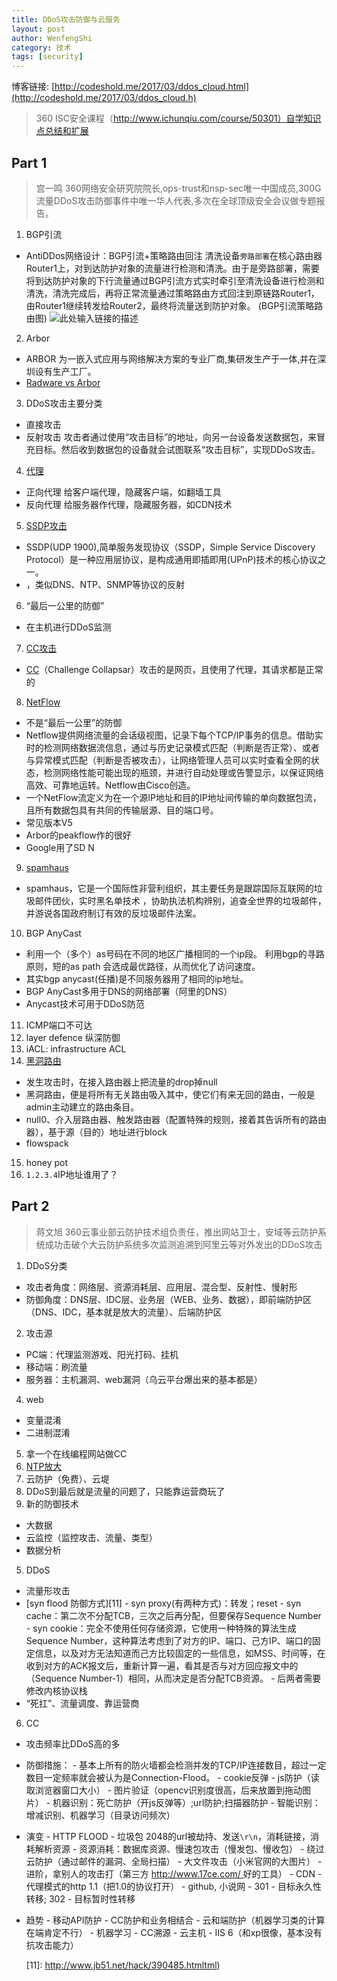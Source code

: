 ```yaml
---
title: DDoS攻击防御与云服务
layout: post
author: WenfengShi
category: 技术
tags: [security]
---
```

博客链接: [http://codeshold.me/2017/03/ddos_cloud.html](http://codeshold.me/2017/03/ddos_cloud.h)

> 360 ISC安全课程（http://www.ichunqiu.com/course/50301）自学知识点总结和扩展

## Part 1
> 宫一鸣 360网络安全研究院院长,ops-trust和nsp-sec唯一中国成员,300G流量DDoS攻击防御事件中唯一华人代表,多次在全球顶级安全会议做专题报告。

1. BGP引流
- AntiDDos网络设计：BGP引流+策略路由回注
清洗设备`旁路部署`在核心路由器Router1上，对到达防护对象的流量进行检测和清洗。由于是旁路部署，需要将到达防护对象的下行流量通过BGP引流方式实时牵引至清洗设备进行检测和清洗，清洗完成后，再将正常流量通过策略路由方式回注到原链路Router1，由Router1继续转发给Router2，最终将流量送到防护对象。 (BGP引流策略路由图)
    ![此处输入链接的描述][1]
2. Arbor
- ARBOR 为一嵌入式应用与网络解决方案的专业厂商,集研发生产于一体,并在深圳设有生产工厂。
- [Radware vs Arbor][2]
3. DDoS攻击主要分类
- 直接攻击
- 反射攻击
攻击者通过使用“攻击目标”的地址，向另一台设备发送数据包，来冒充目标。然后收到数据包的设备就会试图联系“攻击目标”，实现DDoS攻击。
4. [代理][3]
- 正向代理
给客户端代理，隐藏客户端，如翻墙工具
- 反向代理
给服务器作代理，隐藏服务器，如CDN技术
5. [SSDP攻击][4]
- SSDP(UDP 1900),简单服务发现协议（SSDP，Simple Service Discovery Protocol）是一种应用层协议，是构成通用即插即用(UPnP)技术的核心协议之一。
- ，类似DNS、NTP、SNMP等协议的反射
6. “最后一公里的防御”
- 在主机进行DDoS监测
7. [CC攻击][5]
- [CC][6]（Challenge Collapsar）攻击的是网页，且使用了代理，其请求都是正常的
8. [NetFlow][7]
- 不是“最后一公里”的防御
- Netflow提供网络流量的会话级视图，记录下每个TCP/IP事务的信息。借助实时的检测网络数据流信息，通过与历史记录模式匹配（判断是否正常）、或者与异常模式匹配（判断是否被攻击），让网络管理人员可以实时查看全网的状态，检测网络性能可能出现的瓶颈，并进行自动处理或告警显示，以保证网络高效、可靠地运转。Netflow由Cisco创造。
- 一个NetFlow流定义为在一个源IP地址和目的IP地址间传输的单向数据包流，且所有数据包具有共同的传输层源、目的端口号。
- 常见版本V5
- Arbor的peakflow作的很好
- Google用了SD  N
9. [spamhaus][8]
- spamhaus，它是一个国际性非营利组织，其主要任务是跟踪国际互联网的垃圾邮件团伙，实时黑名单技术 ，协助执法机构辨别，追查全世界的垃圾邮件，并游说各国政府制订有效的反垃圾邮件法案。
10. BGP AnyCast
- 利用一个（多个）as号码在不同的地区广播相同的一个ip段。 利用bgp的寻路原则，短的as path 会选成最优路径，从而优化了访问速度。 
- 其实bgp anycast(任播)是不同服务器用了相同的ip地址。
- BGP AnyCast多用于DNS的网络部署（阿里的DNS）
- Anycast技术可用于DDoS防范
11. ICMP端口不可达
12. layer defence 纵深防御
13. iACL: infrastructure ACL
14. [黑洞路由][9]
- 发生攻击时，在接入路由器上把流量的drop掉null
- 黑洞路由，便是将所有无关路由吸入其中，使它们有来无回的路由，一般是admin主动建立的路由条目。
- null0、介入层路由器、触发路由器（配置特殊的规则，接着其告诉所有的路由器），基于源（目的）地址进行block
- flowspack
15. honey pot 
16. `1.2.3.4`IP地址谁用了？

## Part 2
> 蒋文旭 360云事业部云防护技术组负责任，推出网站卫士，安域等云防护系统成功击破个大云防护系统多次监测追溯到阿里云等对外发出的DDoS攻击

1. DDoS分类
- 攻击者角度：网络层、资源消耗层、应用层、混合型、反射性、慢射形
- 防御角度：DNS层、IDC层、业务层（WEB、业务、数据），即前端防护区（DNS、IDC，基本就是放大的流量）、后端防护区
2. 攻击源
- PC端：代理监测游戏、阳光打码、挂机
- 移动端：刷流量
- 服务器：主机漏洞、web漏洞（乌云平台爆出来的基本都是）
4. web
- 变量混淆
- 二进制混淆
5. 拿一个在线编程网站做CC
1. [NTP放大][10]
2. 云防护（免费）、云堤
3. DDoS到最后就是流量的问题了，只能靠运营商玩了
4. 新的防御技术
- 大数据
- 云监控（监控攻击、流量、类型）
- 数据分析
5. DDoS
- 流量形攻击
- [syn flood 防御方式][11]
        - syn proxy(有两种方式)：转发；reset
        - syn cache：第二次不分配TCB，三次之后再分配，但要保存Sequence Number
        - syn cookie：完全不使用任何存储资源，它使用一种特殊的算法生成Sequence Number，这种算法考虑到了对方的IP、端口、己方IP、端口的固定信息，以及对方无法知道而己方比较固定的一些信息，如MSS、时间等，在收到对方的ACK报文后，重新计算一遍，看其是否与对方回应报文中的（Sequence Number-1）相同，从而决定是否分配TCB资源。
        - 后两者需要修改内核协议栈
- “死扛”、流量调度、靠运营商
6. CC
- 攻击频率比DDoS高的多
- 防御措施：
        - 基本上所有的防火墙都会检测并发的TCP/IP连接数目，超过一定数目一定频率就会被认为是Connection-Flood。
        - cookie反弹
        - js防护（读取浏览器窗口大小）
        - 图片验证（opencv识别度很高，后来放置到拖动图片）
        - 机器识别：死亡防护（开js反弹等）;url防护;扫描器防护
        - 智能识别：增减识别、机器学习（目录访问频次）
- 演变
        - HTTP FLOOD
        - 垃圾包
        2048的url被劫持、发送`\r\n`，消耗链接，消耗解析资源
        - 资源消耗：数据库资源、慢速包攻击（慢发包、慢收包）
        - 绕过云防护（通过邮件的漏洞、全局扫描）
        - 大文件攻击（小米官网的大图片）
        - 进阶，拿别人的攻击打（第三方 [http://www.17ce.com/ ](http://www.17ce.com/)好的工具）
        - CDN
        - 代理模式的http 1.1（把1.0的协议打开）
        - github, 小说网
        - 301 - 目标永久性转移; 302 - 目标暂时性转移
- 趋势
        - 移动API防护
        - CC防护和业务相结合
        - 云和端防护（机器学习类的计算在端肯定不行）
        - 机器学习
        - CC溯源
        - 云主机
        - IIS 6（和xp很像，基本没有抗攻击能力）
                
    
  [1]: http://support.huawei.com/huaweiconnect/enterprise/data/attachment/forum/dm/ecommunity/uploads/2013/1226/15/52bbe0bbc8c11.png
  [2]: https://mailman.nanog.org/pipermail/nanog/2013-September/061297.html
  [3]: https://hacpai.com/article/1381403388981
  [4]: http://security.pconline.com.cn/668/6686289_1.html
  [5]: http://baike.baidu.com/item/cc%E6%94%BB%E5%87%BB?fr=aladdin#3
  [6]: http://www.jifang360.com/news/2010727/n27358461.html
  [7]: http://baike.baidu.com/link?url=DiURS8x1lhGIZ0lOhOcAAPf6HK6SgdhXJRCQ6X94b0vAXBxzPa5Dakt2SJ8Dlq8K2OCLGdUv4fJfVw1PmcB7Oq
  [8]: http://baike.baidu.com/link?url=u7KVgMoHZJNphH14BX4hZCijzMVqZv124XeSYyiG38tDWsFR9PiMCbp0fHrElNz2FSkaiURLe48C9FsZw_a6ep0z_kExmyIHZJ4KmCAQcNW
  [9]: http://baike.baidu.com/link?url=7uizuat-65zxUrIdYs3vhnz5Bw0Ra22_eUcM5zXMlaxDfshmnsu5Fk9nEhZ-c3DppiMY2qUM3cEulX9bvBrXVy6W_YMt--olTCqP2ma_L4xHtsAPnS03IqOeuz-Dm1aN
  [10]: http://www.2cto.com/article/201402/278775.html
  [11]: http://www.jb51.net/hack/390485.htmltml)

